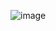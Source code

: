![image](https://github.com/ChiNguyenHuu/huit_7_12/assets/134642964/bf1a413f-76ec-4063-90bd-88c751675df1)
